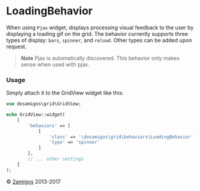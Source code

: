 LoadingBehavior
===============

When using `Pjax` widget, displays processing visual feedback to the user by displaying a loading gif on the grid. The 
behavior currently supports three types of display: `bars`, `spinner`, and `reload`. Other types can be added upon 
request.

> **Note** Pjax is automatically discovered. This behavior only makes sense when used with pjax.

### Usage

Simply attach it to the GridView widget like this: 

```php 
use dosamigos\grid\GridView;

echo GridView::widget(
    [
        'behaviors' => [
            [
                'class' => '\dosamigos\grid\behaviors\LoadingBehavior',
                'type' => 'spinner'
            ]
        ],
        // ... other settings 
    ]
);
```


© [2amigos](http://www.2amigos.us/) 2013-2017
